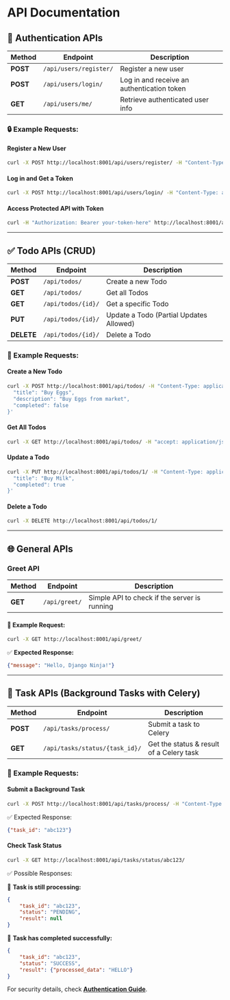 # API Documentation

## 📝 Authentication APIs
| Method | Endpoint | Description |
|--------|----------|-------------|
| **POST** | `/api/users/register/` | Register a new user |
| **POST** | `/api/users/login/` | Log in and receive an authentication token |
| **GET** | `/api/users/me/` | Retrieve authenticated user info |

### 🔒 Example Requests:

#### **Register a New User**
```bash
curl -X POST http://localhost:8001/api/users/register/ -H "Content-Type: application/json" -d '{"username": "admin", "password": "admin"}'
```

#### **Log in and Get a Token**
```bash
curl -X POST http://localhost:8001/api/users/login/ -H "Content-Type: application/json" -d '{"username": "admin", "password": "admin"}'
```

#### **Access Protected API with Token**
```bash
curl -H "Authorization: Bearer your-token-here" http://localhost:8001/api/users/me/
```

---

## ✅ Todo APIs (CRUD)

| Method | Endpoint | Description |
|--------|----------|-------------|
| **POST** | `/api/todos/` | Create a new Todo |
| **GET** | `/api/todos/` | Get all Todos |
| **GET** | `/api/todos/{id}/` | Get a specific Todo |
| **PUT** | `/api/todos/{id}/` | Update a Todo (Partial Updates Allowed) |
| **DELETE** | `/api/todos/{id}/` | Delete a Todo |

### 📝 Example Requests:

#### **Create a New Todo**
```bash
curl -X POST http://localhost:8001/api/todos/ -H "Content-Type: application/json" -d '{
  "title": "Buy Eggs",
  "description": "Buy Eggs from market",
  "completed": false
}'
```

#### **Get All Todos**
```bash
curl -X GET http://localhost:8001/api/todos/ -H "accept: application/json"
```

#### **Update a Todo**
```bash
curl -X PUT http://localhost:8001/api/todos/1/ -H "Content-Type: application/json" -d '{
  "title": "Buy Milk",
  "completed": true
}'
```

#### **Delete a Todo**
```bash
curl -X DELETE http://localhost:8001/api/todos/1/
```

---

## 🌐 General APIs

### **Greet API**
| Method | Endpoint | Description |
|--------|----------|-------------|
| **GET** | `/api/greet/` | Simple API to check if the server is running |

#### 📝 Example Request:
```bash
curl -X GET http://localhost:8001/api/greet/
```

✅ **Expected Response:**
```json
{"message": "Hello, Django Ninja!"}
```

---

## 🎯 Task APIs (Background Tasks with Celery)

| Method | Endpoint | Description |
|--------|----------|-------------|
| **POST** | `/api/tasks/process/` | Submit a task to Celery |
| **GET** | `/api/tasks/status/{task_id}/` | Get the status & result of a Celery task |

### 📝 Example Requests:

#### **Submit a Background Task**
```bash
curl -X POST http://localhost:8001/api/tasks/process/ -H "Content-Type: application/json" -d '{"data": "hello"}'
```
✅ Expected Response:
```json
{"task_id": "abc123"}
```

#### **Check Task Status**
```bash
curl -X GET http://localhost:8001/api/tasks/status/abc123/
```

✅ Possible Responses:

📌 **Task is still processing:**
```json
{
    "task_id": "abc123",
    "status": "PENDING",
    "result": null
}
```

📌 **Task has completed successfully:**
```json
{
    "task_id": "abc123",
    "status": "SUCCESS",
    "result": {"processed_data": "HELLO"}
}
```

For security details, check **[Authentication Guide](auth.md)**.
